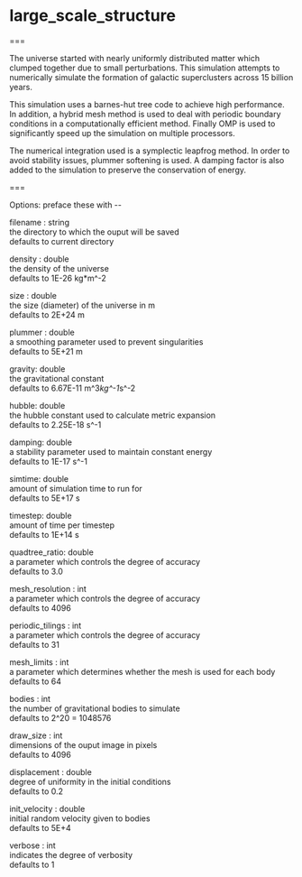 # large_scale_structure
===

The universe started with nearly uniformly distributed matter which clumped together due to small perturbations. This simulation attempts to numerically simulate the formation of galactic superclusters across 15 billion years.

This simulation uses a barnes-hut tree code to achieve high performance. In addition, a hybrid mesh method is used to deal with periodic boundary conditions in a computationally efficient method. Finally OMP is used to significantly speed up the simulation on multiple processors.

The numerical integration used is a symplectic leapfrog method. In order to avoid stability issues, plummer softening is used. A damping factor is also added to the simulation to preserve the conservation of energy.

===

Options: preface these with --

filename : string <br />
the directory to which the ouput will be saved <br />
defaults to current directory

density : double <br />
the density of the universe <br />
defaults to 1E-26 kg*m^-2

size : double <br />
the size (diameter) of the universe in m <br />
defaults to 2E+24 m

plummer : double <br />
a smoothing parameter used to prevent singularities <br />
defaults to 5E+21 m

gravity: double <br />
the gravitational constant <br />
defaults to 6.67E-11 m^3*kg^-1*s^-2

hubble: double <br />
the hubble constant used to calculate metric expansion <br />
defaults to 2.25E-18 s^-1

damping: double <br />
a stability parameter used to maintain constant energy <br />
defaults to 1E-17 s^-1

simtime: double <br />
amount of simulation time to run for <br />
defaults to 5E+17 s

timestep: double <br />
amount of time per timestep <br />
defaults to 1E+14 s

quadtree_ratio: double <br />
a parameter which controls the degree of accuracy <br />
defaults to 3.0

mesh_resolution : int <br />
a parameter which controls the degree of accuracy <br />
defaults to 4096

periodic_tilings : int <br />
a parameter which controls the degree of accuracy <br />
defaults to 31

mesh_limits : int <br />
a parameter which determines whether the mesh is used for each body <br />
defaults to 64

bodies : int <br />
the number of gravitational bodies to simulate <br />
defaults to 2^20 = 1048576

draw_size : int <br />
dimensions of the ouput image in pixels <br />
defaults to 4096

displacement : double <br />
degree of uniformity in the initial conditions <br />
defaults to 0.2

init_velocity : double <br />
initial random velocity given to bodies <br />
defaults to 5E+4

verbose : int <br />
indicates the degree of verbosity <br />
defaults to 1